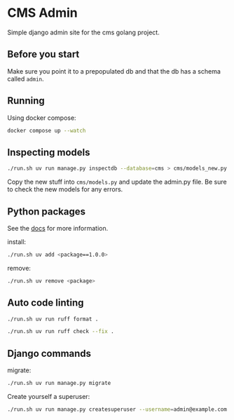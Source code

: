 # CMS Admin

Simple django admin site for the cms golang project.

## Before you start

Make sure you point it to a prepopulated db and that the db has a schema called `admin`.

## Running

Using docker compose:
```bash
docker compose up --watch
```

## Inspecting models

```bash
./run.sh uv run manage.py inspectdb --database=cms > cms/models_new.py
```

Copy the new stuff into `cms/models.py` and update the admin.py file. Be sure to check the new models for any errors.

## Python packages

See the [docs](https://docs.astral.sh/uv/) for more information.

install:
```bash
./run.sh uv add <package==1.0.0>
```

remove:
```bash
./run.sh uv remove <package>
```

## Auto code linting

```bash
./run.sh uv run ruff format .
```

```bash
./run.sh uv run ruff check --fix .
```

## Django commands

migrate:
```bash
./run.sh uv run manage.py migrate
```

Create yourself a superuser:
```bash
./run.sh uv run manage.py createsuperuser --username=admin@example.com --email=admin@example.com
```